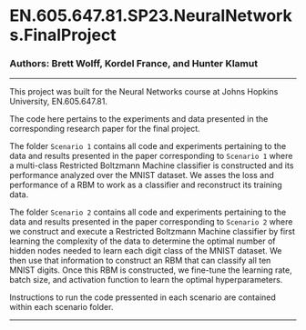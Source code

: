 # EN.605.647.81.SP23.NeuralNetworks.FinalProject
### Authors: Brett Wolff, Kordel France, and Hunter Klamut
___
This project was built for the Neural Networks course at Johns Hopkins University, EN.605.647.81. 

The code here pertains to the experiments and data presented in the corresponding research paper for the final project.

The folder `Scenario 1` contains all code and experiments pertaining to the data and results presented in the paper 
corresponding to `Scenario 1` where a multi-class Restricted Boltzmann Machine classifier is constructed and its 
performance analyzed over the MNIST dataset. We asses the loss and performance of a RBM to work as a classifier and 
reconstruct its training data.

The folder `Scenario 2` contains all code and experiments pertaining to the data and results presented in the paper 
corresponding to `Scenario 2` where we construct and execute a Restricted 
Boltzmann Machine classifier by first learning the complexity of the data to determine the optimal number of hidden 
nodes needed to learn each digit class of the MNIST dataset. We then use that information to construct an RBM that 
can classify all ten MNIST digits. Once this RBM is constructed, we fine-tune the learning rate, batch size, and activation 
function to learn the optimal hyperparameters.

Instructions to run the code pressented in each scenario are contained within each scenario folder.
___
